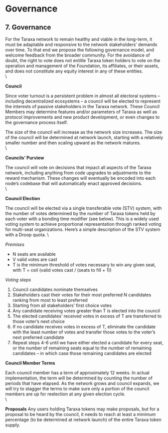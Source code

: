 # Governance

## 7. Governance

For the Taraxa network to remain healthy and viable in the long-term, it must be adaptable and responsive to the network stakeholders’ demands over time. To that end we propose the following governance model, and welcome feedback from the broader community. For the avoidance of doubt, the right to vote does not entitle Taraxa token holders to vote on the operation and management of the Foundation, its affiliates, or their assets, and does not constitute any equity interest in any of these entities.\
\


**Council**

Since voter turnout is a persistent problem in almost all electoral systems – including decentralized ecosystems – a council will be elected to represent the interests of passive stakeholders in the Taraxa network. These Council Members may determine features and/or parameters of Taraxa as well as protocol improvements and new product development, or even changes to the governance process itself.

The size of the council will increase as the network size increases. The size of the council will be determined at network launch, starting with a relatively smaller number and then scaling upward as the network matures. \
\


**Councils’ Purview**

The council will vote on decisions that impact all aspects of the Taraxa network, including anything from code upgrades to adjustments to the reward mechanism. These changes will eventually be encoded into each node’s codebase that will automatically enact approved decisions. \
\


**Council Election**

The council will be elected via a single transferable vote (STV) system, with the number of votes determined by the number of Taraxa tokens held by each voter with a bonding time modifier (see below). This is a widely used voting system to achieve proportional representation through ranked voting for multi-seat organizations. Here’s a simple description of the STV system with a Droop quota. \


_Premises_

* N seats are available 
* V valid votes are cast
* T is the minimum threshold of votes necessary to win any given seat, with T = ceil (valid votes cast / (seats to fill + 1))

_Voting steps_

1. Council candidates nominate themselves
2. Stakeholders cast their votes for their most preferred N candidates ranking from most to least preferred
3. Starting from all stakeholders’ first choice votes 
4. Any candidate receiving votes greater than T is elected into the council
5. The elected candidates’ received votes in excess of T are transferred to those voter’s next choice
6. If no candidate receives votes in excess of T, eliminate the candidate with the least number of votes and transfer those votes to the voter’s next preferred candidate
7. Repeat steps 4-6 until we have either elected a candidate for every seat, or the number of remaining seats equal to the number of remaining candidates – in which case those remaining candidates are elected 

**Council Member Terms**

Each council member has a term of approximately 12 weeks. In actual implementation, the term will be determined by counting the number of periods that have elapsed. As the network grows and council expands, we will try to stagger the terms to make sure only a portion of the council members are up for reelection at any given election cycle. \
\


**Proposals** Any users holding Taraxa tokens may make proposals, but for a proposal to be heard by the council, it needs to reach at least a minimum percentage (to be determined at network launch) of the entire Taraxa token supply.
